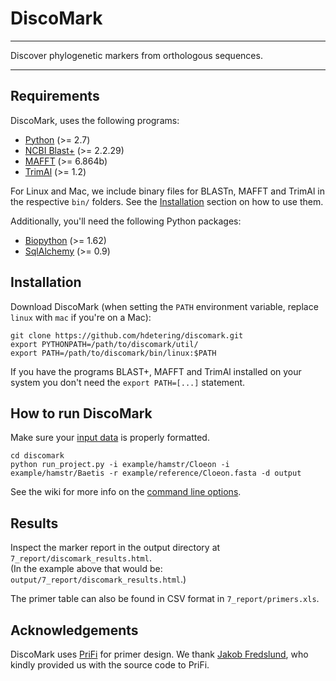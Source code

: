 # DiscoMark

---

Discover phylogenetic markers from orthologous sequences.

---

## Requirements

DiscoMark, uses the following programs:
* [Python](https://www.python.org) (>= 2.7)
* [NCBI Blast+](http://ftp.ncbi.nlm.nih.gov/blast/executables/blast+/LATEST) (>= 2.2.29)
* [MAFFT](http://mafft.cbrc.jp/alignment/software) (>= 6.864b)
* [TrimAl](https://github.com/scapella/trimal) (>= 1.2)

For Linux and Mac, we include binary files for BLASTn, MAFFT and TrimAl in the respective `bin/` folders. See the [Installation](#installation) section on how to use them.

Additionally, you'll need the following Python packages:
* [Biopython](http://biopython.org/) (>= 1.62)
* [SqlAlchemy](http://www.sqlalchemy.org/) (>= 0.9)

## Installation

Download DiscoMark (when setting the `PATH` environment variable, replace `linux` with `mac` if you're on a Mac):
```
git clone https://github.com/hdetering/discomark.git
export PYTHONPATH=/path/to/discomark/util/
export PATH=/path/to/discomark/bin/linux:$PATH
```

If you have the programs BLAST+, MAFFT and TrimAl installed on your system you don't need the `export PATH=[...]` statement.

## How to run DiscoMark

Make sure your [input data](https://github.com/hdetering/discomark/wiki#input-data) is properly formatted. 

```
cd discomark
python run_project.py -i example/hamstr/Cloeon -i example/hamstr/Baetis -r example/reference/Cloeon.fasta -d output
```

See the wiki for more info on the [command line options](https://github.com/hdetering/discomark/wiki/Command-Line-Options).


## Results

Inspect the marker report in the output directory at `7_report/discomark_results.html`.  
(In the example above that would be: `output/7_report/discomark_results.html`.)

The primer table can also be found in CSV format in `7_report/primers.xls`.

## Acknowledgements

DiscoMark uses [PriFi](http://cgi-www.cs.au.dk/cgi-chili/PriFi/main) for primer design. We thank [Jakob Fredslund](mailto:jakobf@birc.au.dk), who kindly provided us with the source code to PriFi.
